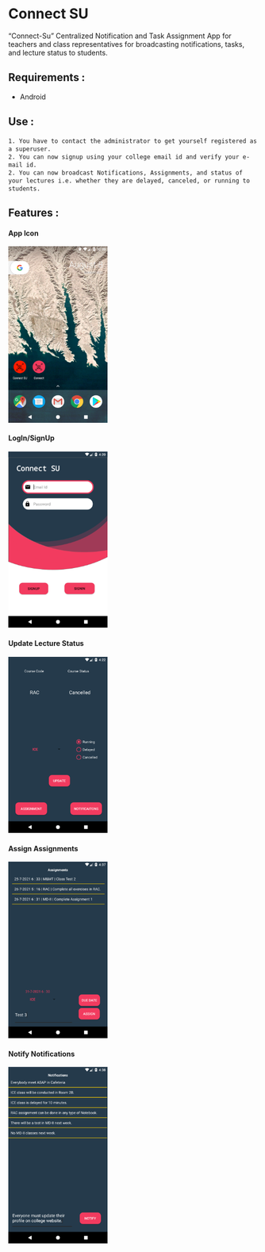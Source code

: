 # Connect SU
“Connect-Su” Centralized Notification and Task Assignment App for teachers and class representatives for broadcasting notifications, tasks, and lecture status to students.

## Requirements :
- Android
## Use :
    1. You have to contact the administrator to get yourself registered as a superuser.
    2. You can now signup using your college email id and verify your e-mail id.
    2. You can now broadcast Notifications, Assignments, and status of your lectures i.e. whether they are delayed, canceled, or running to students.

## Features :
<h4>App Icon</h4>
<img src="./img/app_icons.png" alt="drawing" width="200"/>
<h4>LogIn/SignUp</h4>
<img src="./img/main.png" alt="drawing" width="200"/>
<h4>Update Lecture Status</h4>
<img src="./img/lecture_status.png" alt="drawing" width="200"/>
<h4>Assign Assignments</h4>
<img src="./img/assignment_creation.png" alt="drawing" width="200"/>
<h4>Notify Notifications</h4>
<img src="./img/notification_creation.png" alt="drawing" width="200"/>
